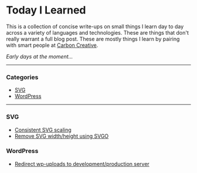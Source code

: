 # Today I Learned

This is a collection of concise write-ups on small things I learn day to day
across a variety of languages and technologies. These are things that don't
really warrant a full blog post. These are mostly things I learn by pairing with
smart people at [Carbon Creative](https://www.carboncreative.net).

_Early days at the moment…_

---

### Categories

* [SVG](#svg)
* [WordPress](#wordpress)

---

### SVG

- [Consistent SVG scaling](svg/consistent-svg-scaling.md)
- [Remove SVG width/height using SVGO](svg/svgo-remove-svg-dimensions.md)

### WordPress

- [Redirect wp-uploads to development/production server](wordpress/redirect-wp-uploads-to-staging.md)
